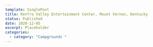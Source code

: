 ```yaml
---
template: SinglePost
title: Renfro Valley Entertainment Center, Mount Vernon, Kentucky
status: Published
date: 2020-12-05
excerpt: Placeholder
categories:
  - category: "Campgrounds "
---
```

![]()